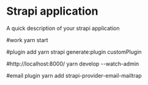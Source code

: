 # Strapi application
A quick description of your strapi application

#work
yarn start

#plugin add
yarn strapi generate:plugin customPlugin

#http://localhost:8000/
yarn develop --watch-admin

#email plugin
yarn add strapi-provider-email-mailtrap
